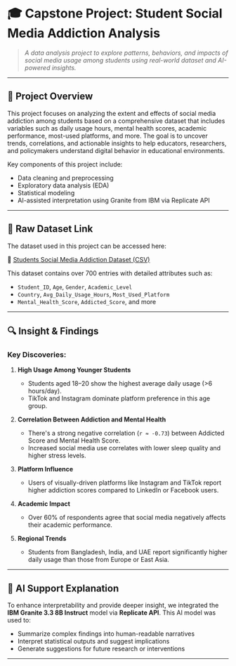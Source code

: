 # 🎓 Capstone Project: Student Social Media Addiction Analysis

> *A data analysis project to explore patterns, behaviors, and impacts of social media usage among students using real-world dataset and AI-powered insights.*

---

## 📌 Project Overview

This project focuses on analyzing the extent and effects of social media addiction among students based on a comprehensive dataset that includes variables such as daily usage hours, mental health scores, academic performance, most-used platforms, and more. The goal is to uncover trends, correlations, and actionable insights to help educators, researchers, and policymakers understand digital behavior in educational environments.

Key components of this project include:
- Data cleaning and preprocessing
- Exploratory data analysis (EDA)
- Statistical modeling
- AI-assisted interpretation using Granite from IBM via Replicate API

---

## 📁 Raw Dataset Link

The dataset used in this project can be accessed here:

🔗 [Students Social Media Addiction Dataset (CSV)](https://www.kaggle.com/datasets/adilshamim8/social-media-addiction-vs-relationships) 

This dataset contains over 700 entries with detailed attributes such as:
- `Student_ID`, `Age`, `Gender`, `Academic_Level`
- `Country`, `Avg_Daily_Usage_Hours`, `Most_Used_Platform`
- `Mental_Health_Score`, `Addicted_Score`, and more

---

## 🔍 Insight & Findings

### Key Discoveries:
1. **High Usage Among Younger Students**
   - Students aged 18–20 show the highest average daily usage (>6 hours/day).
   - TikTok and Instagram dominate platform preference in this age group.

2. **Correlation Between Addiction and Mental Health**
   - There's a strong negative correlation (`r ≈ -0.73`) between Addicted Score and Mental Health Score.
   - Increased social media use correlates with lower sleep quality and higher stress levels.

3. **Platform Influence**
   - Users of visually-driven platforms like Instagram and TikTok report higher addiction scores compared to LinkedIn or Facebook users.

4. **Academic Impact**
   - Over 60% of respondents agree that social media negatively affects their academic performance.

5. **Regional Trends**
   - Students from Bangladesh, India, and UAE report significantly higher daily usage than those from Europe or East Asia.

---

## 🤖 AI Support Explanation

To enhance interpretability and provide deeper insight, we integrated the **IBM Granite 3.3 8B Instruct** model via **Replicate API**. This AI model was used to:
- Summarize complex findings into human-readable narratives
- Interpret statistical outputs and suggest implications
- Generate suggestions for future research or interventions

---
